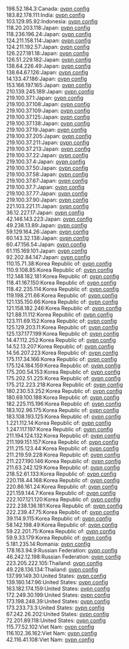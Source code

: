 198.52.184.3:Canada: [ovpn config](vpn/198_52_184_3.ovpn)  
183.82.178.111:India: [ovpn config](vpn/183_82_178_111.ovpn)  
103.129.95.92:Indonesia: [ovpn config](vpn/103_129_95_92.ovpn)  
118.20.203.118:Japan: [ovpn config](vpn/118_20_203_118.ovpn)  
118.236.196.24:Japan: [ovpn config](vpn/118_236_196_24.ovpn)  
124.211.158.114:Japan: [ovpn config](vpn/124_211_158_114.ovpn)  
124.211.192.57:Japan: [ovpn config](vpn/124_211_192_57.ovpn)  
126.227.181.18:Japan: [ovpn config](vpn/126_227_181_18.ovpn)  
126.51.229.182:Japan: [ovpn config](vpn/126_51_229_182.ovpn)  
138.64.226.49:Japan: [ovpn config](vpn/138_64_226_49.ovpn)  
138.64.67.126:Japan: [ovpn config](vpn/138_64_67_126.ovpn)  
14.133.47.186:Japan: [ovpn config](vpn/14_133_47_186.ovpn)  
153.166.197.165:Japan: [ovpn config](vpn/153_166_197_165.ovpn)  
210.139.245.189:Japan: [ovpn config](vpn/210_139_245_189.ovpn)  
219.100.37.1:Japan: [ovpn config](vpn/219_100_37_1.ovpn)  
219.100.37.108:Japan: [ovpn config](vpn/219_100_37_108.ovpn)  
219.100.37.109:Japan: [ovpn config](vpn/219_100_37_109.ovpn)  
219.100.37.125:Japan: [ovpn config](vpn/219_100_37_125.ovpn)  
219.100.37.138:Japan: [ovpn config](vpn/219_100_37_138.ovpn)  
219.100.37.19:Japan: [ovpn config](vpn/219_100_37_19.ovpn)  
219.100.37.205:Japan: [ovpn config](vpn/219_100_37_205.ovpn)  
219.100.37.211:Japan: [ovpn config](vpn/219_100_37_211.ovpn)  
219.100.37.213:Japan: [ovpn config](vpn/219_100_37_213.ovpn)  
219.100.37.22:Japan: [ovpn config](vpn/219_100_37_22.ovpn)  
219.100.37.4:Japan: [ovpn config](vpn/219_100_37_4.ovpn)  
219.100.37.50:Japan: [ovpn config](vpn/219_100_37_50.ovpn)  
219.100.37.58:Japan: [ovpn config](vpn/219_100_37_58.ovpn)  
219.100.37.67:Japan: [ovpn config](vpn/219_100_37_67.ovpn)  
219.100.37.7:Japan: [ovpn config](vpn/219_100_37_7.ovpn)  
219.100.37.77:Japan: [ovpn config](vpn/219_100_37_77.ovpn)  
219.100.37.90:Japan: [ovpn config](vpn/219_100_37_90.ovpn)  
221.103.221.11:Japan: [ovpn config](vpn/221_103_221_11.ovpn)  
36.12.227.17:Japan: [ovpn config](vpn/36_12_227_17.ovpn)  
42.146.143.223:Japan: [ovpn config](vpn/42_146_143_223.ovpn)  
49.238.13.89:Japan: [ovpn config](vpn/49_238_13_89.ovpn)  
59.129.164.26:Japan: [ovpn config](vpn/59_129_164_26.ovpn)  
60.143.32.138:Japan: [ovpn config](vpn/60_143_32_138.ovpn)  
60.47.156.54:Japan: [ovpn config](vpn/60_47_156_54.ovpn)  
61.115.169.101:Japan: [ovpn config](vpn/61_115_169_101.ovpn)  
92.202.84.147:Japan: [ovpn config](vpn/92_202_84_147.ovpn)  
110.15.71.38:Korea Republic of: [ovpn config](vpn/110_15_71_38.ovpn)  
110.9.108.85:Korea Republic of: [ovpn config](vpn/110_9_108_85.ovpn)  
112.148.182.181:Korea Republic of: [ovpn config](vpn/112_148_182_181.ovpn)  
118.41.167.150:Korea Republic of: [ovpn config](vpn/118_41_167_150.ovpn)  
118.42.235.114:Korea Republic of: [ovpn config](vpn/118_42_235_114.ovpn)  
119.198.211.66:Korea Republic of: [ovpn config](vpn/119_198_211_66.ovpn)  
121.135.150.66:Korea Republic of: [ovpn config](vpn/121_135_150_66.ovpn)  
121.158.182.246:Korea Republic of: [ovpn config](vpn/121_158_182_246.ovpn)  
121.88.11.112:Korea Republic of: [ovpn config](vpn/121_88_11_112.ovpn)  
123.111.69.152:Korea Republic of: [ovpn config](vpn/123_111_69_152.ovpn)  
125.129.203.11:Korea Republic of: [ovpn config](vpn/125_129_203_11.ovpn)  
125.137.177.199:Korea Republic of: [ovpn config](vpn/125_137_177_199.ovpn)  
14.47.112.252:Korea Republic of: [ovpn config](vpn/14_47_112_252.ovpn)  
14.52.13.207:Korea Republic of: [ovpn config](vpn/14_52_13_207.ovpn)  
14.56.207.223:Korea Republic of: [ovpn config](vpn/14_56_207_223.ovpn)  
175.117.34.166:Korea Republic of: [ovpn config](vpn/175_117_34_166.ovpn)  
175.124.184.159:Korea Republic of: [ovpn config](vpn/175_124_184_159.ovpn)  
175.200.54.153:Korea Republic of: [ovpn config](vpn/175_200_54_153.ovpn)  
175.202.51.225:Korea Republic of: [ovpn config](vpn/175_202_51_225.ovpn)  
175.212.223.218:Korea Republic of: [ovpn config](vpn/175_212_223_218.ovpn)  
180.230.53.252:Korea Republic of: [ovpn config](vpn/180_230_53_252.ovpn)  
180.69.100.188:Korea Republic of: [ovpn config](vpn/180_69_100_188.ovpn)  
182.225.115.196:Korea Republic of: [ovpn config](vpn/182_225_115_196.ovpn)  
183.102.96.175:Korea Republic of: [ovpn config](vpn/183_102_96_175.ovpn)  
183.108.193.125:Korea Republic of: [ovpn config](vpn/183_108_193_125.ovpn)  
1.221.112.14:Korea Republic of: [ovpn config](vpn/1_221_112_14.ovpn)  
1.247.117.197:Korea Republic of: [ovpn config](vpn/1_247_117_197.ovpn)  
211.194.124.132:Korea Republic of: [ovpn config](vpn/211_194_124_132.ovpn)  
211.199.151.157:Korea Republic of: [ovpn config](vpn/211_199_151_157.ovpn)  
211.215.123.44:Korea Republic of: [ovpn config](vpn/211_215_123_44.ovpn)  
211.219.59.228:Korea Republic of: [ovpn config](vpn/211_219_59_228.ovpn)  
211.227.190.146:Korea Republic of: [ovpn config](vpn/211_227_190_146.ovpn)  
211.63.242.129:Korea Republic of: [ovpn config](vpn/211_63_242_129.ovpn)  
218.52.61.133:Korea Republic of: [ovpn config](vpn/218_52_61_133.ovpn)  
220.118.44.168:Korea Republic of: [ovpn config](vpn/220_118_44_168.ovpn)  
220.86.161.24:Korea Republic of: [ovpn config](vpn/220_86_161_24.ovpn)  
221.159.144.7:Korea Republic of: [ovpn config](vpn/221_159_144_7.ovpn)  
222.107.121.120:Korea Republic of: [ovpn config](vpn/222_107_121_120.ovpn)  
222.238.136.181:Korea Republic of: [ovpn config](vpn/222_238_136_181.ovpn)  
222.239.47.75:Korea Republic of: [ovpn config](vpn/222_239_47_75.ovpn)  
39.114.9.115:Korea Republic of: [ovpn config](vpn/39_114_9_115.ovpn)  
58.142.198.49:Korea Republic of: [ovpn config](vpn/58_142_198_49.ovpn)  
59.22.201.75:Korea Republic of: [ovpn config](vpn/59_22_201_75.ovpn)  
59.9.33.179:Korea Republic of: [ovpn config](vpn/59_9_33_179.ovpn)  
5.181.235.14:Romania: [ovpn config](vpn/5_181_235_14.ovpn)  
178.163.94.9:Russian Federation: [ovpn config](vpn/178_163_94_9.ovpn)  
46.242.12.198:Russian Federation: [ovpn config](vpn/46_242_12_198.ovpn)  
223.205.222.105:Thailand: [ovpn config](vpn/223_205_222_105.ovpn)  
49.228.136.134:Thailand: [ovpn config](vpn/49_228_136_134.ovpn)  
137.99.149.30:United States: [ovpn config](vpn/137_99_149_30.ovpn)  
139.180.147.96:United States: [ovpn config](vpn/139_180_147_96.ovpn)  
163.182.174.159:United States: [ovpn config](vpn/163_182_174_159.ovpn)  
172.249.30.199:United States: [ovpn config](vpn/172_249_30_199.ovpn)  
173.198.248.39:United States: [ovpn config](vpn/173_198_248_39.ovpn)  
173.233.73.3:United States: [ovpn config](vpn/173_233_73_3.ovpn)  
67.242.26.202:United States: [ovpn config](vpn/67_242_26_202.ovpn)  
72.201.89.118:United States: [ovpn config](vpn/72_201_89_118.ovpn)  
115.77.52.102:Viet Nam: [ovpn config](vpn/115_77_52_102.ovpn)  
116.102.36.162:Viet Nam: [ovpn config](vpn/116_102_36_162.ovpn)  
42.116.41.108:Viet Nam: [ovpn config](vpn/42_116_41_108.ovpn)  
